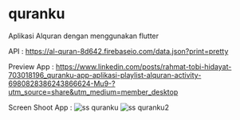# quranku

Aplikasi Alquran dengan menggunakan flutter

API : https://al-quran-8d642.firebaseio.com/data.json?print=pretty

Preview App : https://www.linkedin.com/posts/rahmat-tobi-hidayat-703018196_quranku-app-aplikasi-playlist-alquran-activity-6980828386243866624-Mu9-?utm_source=share&utm_medium=member_desktop

Screen Shoot App : ![ss quranku](https://user-images.githubusercontent.com/49316783/194023528-de38a315-9192-40cc-a186-2b8d972c4f3a.jpg)
![ss quranku2](https://user-images.githubusercontent.com/49316783/194023884-a498a5d7-5785-4cc3-9982-c78ea8e40596.jpg)
